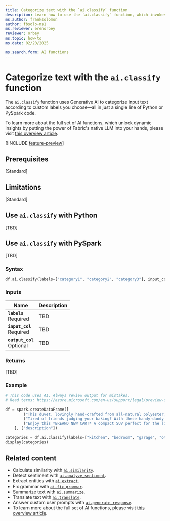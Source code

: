 ```yaml
---
title: Categorize text with the `ai.classify` function
description: Learn how to use the `ai.classify` function, which invokes Generative AI to categorize input text according to custom labels you choose.
ms.author: franksolomon
author: fbsolo-ms1
ms.reviewer: erenorbey
reviewer: orbey
ms.topic: how-to
ms.date: 02/20/2025

ms.search.form: AI functions
---
```


# Categorize text with the `ai.classify` function

The `ai.classify` function uses Generative AI to categorize input text according to custom labels you choose—all in just a single line of Python or PySpark code.

To learn more about the full set of AI functions, which unlock dynamic insights by putting the power of Fabric's native LLM into your hands, please visit [this overview article](ai-function-overview.md).

[!INCLUDE [feature-preview](../includes/feature-preview-note.md)]

## Prerequisites

[Standard]

## Limitations

[Standard]

## Use `ai.classify` with Python

[TBD]

## Use `ai.classify` with PySpark

[TBD]

### Syntax

```python
df.ai.classify(labels=["category1", "category2", "category3"], input_col="text", output_col="category")
```

### Inputs

| **Name** | **Description** |
|---|---|
| **`labels`** <br> Required | TBD |
| **`input_col`** <br> Required | TBD |
| **`output_col`** <br> Optional | TBD |

### Returns

[TBD]

### Example

```python
# This code uses AI. Always review output for mistakes. 
# Read terms: https://azure.microsoft.com/en-us/support/legal/preview-supplemental-terms/

df = spark.createDataFrame([
        ("This duvet, lovingly hand-crafted from all-natural polyester, is perfect for a good night's sleep.",),
        ("Tired of friends judging your baking? With these handy-dandy measuring cups, you'll create culinary delights.",),
        ("Enjoy this *BREAND NEW CAR!* A compact SUV perfect for the light commuter!",)
    ], ["description"])
    
categories = df.ai.classify(labels=["kitchen", "bedroom", "garage", "other"], input_col="description", output_col="category")
display(categories)
```

## Related content

- Calculate similarity with [`ai.similarity`](similarity.md).
- Detect sentiment with [`ai.analyze_sentiment`](analyze_sentiment.md).
- Extract entities with [`ai_extract`](extract.md).
- Fix grammar with [`ai.fix_grammar`](fix-grammar.md).
- Summarize text with [`ai.summarize`](summarize.md).
- Translate text with [`ai.translate`](translate.md).
- Answer custom user prompts with [`ai.generate_response`](generate-response.md).
- To learn more about the full set of AI functions, please visit [this overview article](ai-function-overview.md).
